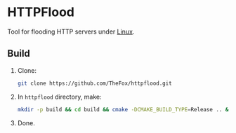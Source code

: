 # HTTPFlood

Tool for flooding HTTP servers under [Linux](http://www.linux.org/).

## Build

1. Clone:
	
	```bash
	git clone https://github.com/TheFox/httpflood.git
	```

2. In `httpflood` directory, make:
	
	```bash
	mkdir -p build && cd build && cmake -DCMAKE_BUILD_TYPE=Release .. && make && make test
	```

3. Done.
